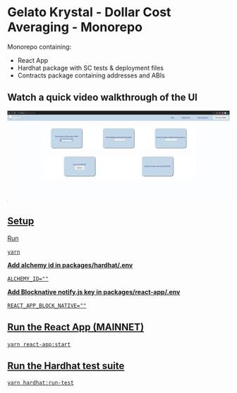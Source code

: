 # Gelato Krystal - Dollar Cost Averaging - Monorepo
Monorepo containing:

- React App
- Hardhat package with SC tests & deployment files
- Contracts package containing addresses and ABIs

## Watch a quick video walkthrough of the UI
<a href="https://drive.google.com/file/d/162iUBphXUBZ2oBTIxDF5PTGxj52KBLNZ/view?usp=sharing" target="_blank">
<img src="./dca.png"
     alt="DCA Image"
     style="width: 640px;" 
/>


## Setup

Run
```
yarn
```

**Add alchemy id in packages/hardhat/.env**
```
ALCHEMY_ID=""
```

**Add Blocknative notify.js key in packages/react-app/.env**
```
REACT_APP_BLOCK_NATIVE=""
```

## Run the React App (MAINNET)

```
yarn react-app:start
```

## Run the Hardhat test suite

```
yarn hardhat:run-test
```